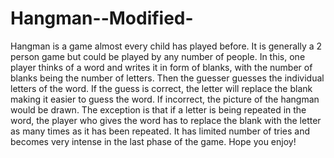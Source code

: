 # Hangman--Modified-
Hangman is a game almost every child has played before. It is generally a 2 person game but could be played by any number of people. In this, one player thinks of a word and writes it in form of blanks, with the number of blanks being the number of letters. Then the guesser guesses the individual letters of the word. If the guess is correct, the letter will replace the blank making it easier to guess the word. If incorrect, the picture of the hangman would be drawn. The exception is that if a letter is being repeated in the word, the player who gives the word has to replace the blank with the letter as many times as it has been repeated. It has limited number of tries and becomes very intense in the last phase of the game. Hope you enjoy!
